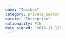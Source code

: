 ```yaml
---
name: "Tosibox"
category: private_sector
nature: "Entreprise"
nationality: FIN
date_signed: '2018-11-12'
---
```

    
